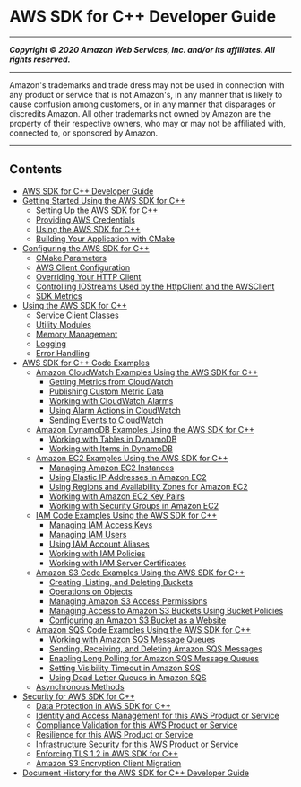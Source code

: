 # AWS SDK for C++ Developer Guide

-----
*****Copyright &copy; 2020 Amazon Web Services, Inc. and/or its affiliates. All rights reserved.*****

-----
Amazon's trademarks and trade dress may not be used in 
     connection with any product or service that is not Amazon's, 
     in any manner that is likely to cause confusion among customers, 
     or in any manner that disparages or discredits Amazon. All other 
     trademarks not owned by Amazon are the property of their respective
     owners, who may or may not be affiliated with, connected to, or 
     sponsored by Amazon.

-----
## Contents
+ [AWS SDK for C++ Developer Guide](welcome.md)
+ [Getting Started Using the AWS SDK for C++](getting-started.md)
   + [Setting Up the AWS SDK for C++](setup.md)
   + [Providing AWS Credentials](credentials.md)
   + [Using the AWS SDK for C++](basic-use.md)
   + [Building Your Application with CMake](build-cmake.md)
+ [Configuring the AWS SDK for C++](configuring.md)
   + [CMake Parameters](cmake-params.md)
   + [AWS Client Configuration](client-config.md)
   + [Overriding Your HTTP Client](overriding-http-client.md)
   + [Controlling IOStreams Used by the HttpClient and the AWSClient](configuring-iostreams.md)
   + [SDK Metrics](sdk-metrics.md)
+ [Using the AWS SDK for C++](programming-general.md)
   + [Service Client Classes](using-service-client.md)
   + [Utility Modules](utility-modules.md)
   + [Memory Management](memory-management.md)
   + [Logging](logging.md)
   + [Error Handling](error-handling.md)
+ [AWS SDK for C++ Code Examples](programming-services.md)
   + [Amazon CloudWatch Examples Using the AWS SDK for C++](examples-cloudwatch.md)
      + [Getting Metrics from CloudWatch](examples-cloudwatch-get-metrics.md)
      + [Publishing Custom Metric Data](examples-cloudwatch-publish-custom-metrics.md)
      + [Working with CloudWatch Alarms](examples-cloudwatch-create-alarms.md)
      + [Using Alarm Actions in CloudWatch](examples-cloudwatch-use-alarm-actions.md)
      + [Sending Events to CloudWatch](examples-cloudwatch-send-events.md)
   + [Amazon DynamoDB Examples Using the AWS SDK for C++](examples-dynamodb.md)
      + [Working with Tables in DynamoDB](examples-dynamodb-tables.md)
      + [Working with Items in DynamoDB](examples-dynamodb-items.md)
   + [Amazon EC2 Examples Using the AWS SDK for C++](examples-ec2.md)
      + [Managing Amazon EC2 Instances](examples-ec2-instances.md)
      + [Using Elastic IP Addresses in Amazon EC2](examples-ec2-elastic-ip.md)
      + [Using Regions and Availability Zones for Amazon EC2](examples-ec2-regions-zones.md)
      + [Working with Amazon EC2 Key Pairs](examples-ec2-key-pairs.md)
      + [Working with Security Groups in Amazon EC2](examples-ec2-security-groups.md)
   + [IAM Code Examples Using the AWS SDK for C++](examples-iam.md)
      + [Managing IAM Access Keys](examples-iam-access-keys.md)
      + [Managing IAM Users](examples-iam-users.md)
      + [Using IAM Account Aliases](examples-iam-account-aliases.md)
      + [Working with IAM Policies](examples-iam-policies.md)
      + [Working with IAM Server Certificates](examples-iam-server-certificates.md)
   + [Amazon S3 Code Examples Using the AWS SDK for C++](examples-s3.md)
      + [Creating, Listing, and Deleting Buckets](examples-s3-buckets.md)
      + [Operations on Objects](examples-s3-objects.md)
      + [Managing Amazon S3 Access Permissions](examples-s3-access-permissions.md)
      + [Managing Access to Amazon S3 Buckets Using Bucket Policies](examples-s3-bucket-policies.md)
      + [Configuring an Amazon S3 Bucket as a Website](examples-s3-website-configuration.md)
   + [Amazon SQS Code Examples Using the AWS SDK for C++](examples-sqs.md)
      + [Working with Amazon SQS Message Queues](examples-sqs-message-queues.md)
      + [Sending, Receiving, and Deleting Amazon SQS Messages](examples-sqs-messages.md)
      + [Enabling Long Polling for Amazon SQS Message Queues](examples-sqs-long-polling.md)
      + [Setting Visibility Timeout in Amazon SQS](examples-sqs-visibility-timeout.md)
      + [Using Dead Letter Queues in Amazon SQS](examples-sqs-dead-letter-queues.md)
   + [Asynchronous Methods](async-methods.md)
+ [Security for AWS SDK for C++](security.md)
   + [Data Protection in AWS SDK for C++](data-protection.md)
   + [Identity and Access Management for this AWS Product or Service](security-iam.md)
   + [Compliance Validation for this AWS Product or Service](compliance-validation.md)
   + [Resilience for this AWS Product or Service](disaster-recovery-resiliency.md)
   + [Infrastructure Security for this AWS Product or Service](infrastructure-security.md)
   + [Enforcing TLS 1.2 in AWS SDK for C++](enforcing-tls.md)
   + [Amazon S3 Encryption Client Migration](s3-encryption-migration.md)
+ [Document History for the AWS SDK for C++ Developer Guide](document-history.md)